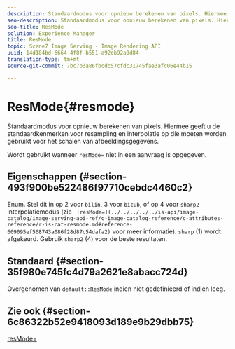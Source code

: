```yaml
---
description: Standaardmodus voor opnieuw berekenen van pixels. Hiermee geeft u de standaardkenmerken voor resampling en interpolatie op die moeten worden gebruikt voor het schalen van afbeeldingsgegevens.
seo-description: Standaardmodus voor opnieuw berekenen van pixels. Hiermee geeft u de standaardkenmerken voor resampling en interpolatie op die moeten worden gebruikt voor het schalen van afbeeldingsgegevens.
seo-title: ResMode
solution: Experience Manager
title: ResMode
topic: Scene7 Image Serving - Image Rendering API
uuid: 14d184bd-6664-4f8f-b551-a92cb92a0d84
translation-type: tm+mt
source-git-commit: 7bc7b3a86fbcdc57cfdc31745fae3afc06e44b15

---
```



# ResMode{#resmode}

Standaardmodus voor opnieuw berekenen van pixels. Hiermee geeft u de standaardkenmerken voor resampling en interpolatie op die moeten worden gebruikt voor het schalen van afbeeldingsgegevens.

Wordt gebruikt wanneer `resMode=` niet in een aanvraag is opgegeven.

## Eigenschappen {#section-493f900be522486f97710cebdc4460c2}

Enum. Stel dit in op 2 voor `bilin`, 3 voor `bicub`, of op 4 voor `sharp2` interpolatiemodus (zie ` [resMode=](../../../../../is-api/image-catalog/image-serving-api-ref/c-image-catalog-reference/c-attributes-reference/r-is-cat-resmode.md#reference-609095ef568743a086f28d87c54dafa2)` voor meer informatie). `sharp` (1) wordt afgekeurd. Gebruik `sharp2` (4) voor de beste resultaten.

## Standaard {#section-35f980e745fc4d79a2621e8abacc724d}

Overgenomen van `default::ResMode` indien niet gedefinieerd of indien leeg.

## Zie ook {#section-6c86322b52e9418093d189e9b29dbb75}

[resMode=](../../../../../is-api/image-catalog/image-serving-api-ref/c-image-catalog-reference/c-attributes-reference/r-is-cat-resmode.md#reference-609095ef568743a086f28d87c54dafa2)
